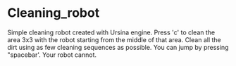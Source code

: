 # Cleaning_robot

Simple cleaning robot created with Ursina engine. 
Press 'c' to clean the area 3x3 with the robot starting from the middle of that area.
Clean all the dirt using as few cleaning sequences as possible.
You can jump by pressing "spacebar'. Your robot cannot.
